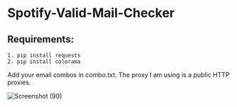 # Spotify-Valid-Mail-Checker

## Requirements:
    1. pip install requests
    2. pip install colorama
    
Add your email combos in combo.txt. 
The proxy I am using is a public HTTP proxies.

![Screenshot (90)](https://user-images.githubusercontent.com/111609721/218313797-d7b116ff-eece-483f-9687-65ef19c0deb9.png)
